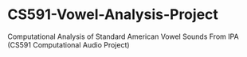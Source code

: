 # CS591-Vowel-Analysis-Project
Computational Analysis of Standard American Vowel Sounds From IPA 
(CS591 Computational Audio Project)
